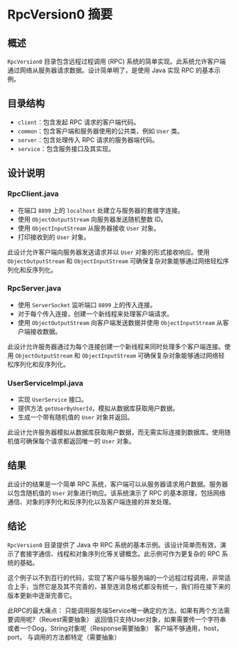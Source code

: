 # RpcVersion0 摘要

## 概述
`RpcVersion0` 目录包含远程过程调用 (RPC) 系统的简单实现。此系统允许客户端通过网络从服务器请求数据。设计简单明了，是使用 Java 实现 RPC 的基本示例。

## 目录结构
- `client`：包含发起 RPC 请求的客户端代码。
- `common`：包含客户端和服务器使用的公共类，例如 `User` 类。
- `server`：包含处理传入 RPC 请求的服务器端代码。
- `service`：包含服务接口及其实现。

## 设计说明

### RpcClient.java
- 在端口 `8899` 上的 `localhost` 处建立与服务器的套接字连接。
- 使用 `ObjectOutputStream` 向服务器发送随机整数 ID。
- 使用 `ObjectInputStream` 从服务器接收 `User` 对象。
- 打印接收到的 `User` 对象。

此设计允许客户端向服务器发送请求并以 `User` 对象的形式接收响应。使用 `ObjectOutputStream` 和 `ObjectInputStream` 可确保复杂对象能够通过网络轻松序列化和反序列化。

### RpcServer.java
- 使用 `ServerSocket` 监听端口 `8899` 上的传入连接。
- 对于每个传入连接，创建一个新线程来处理客户端请求。
- 使用 `ObjectOutputStream` 向客户端发送数据并使用 `ObjectInputStream` 从客户端接收数据。

此设计允许服务器通过为每个连接创建一个新线程来同时处理多个客户端连接。使用 `ObjectOutputStream` 和 `ObjectInputStream` 可确保复杂对象能够通过网络轻松序列化和反序列化。

### UserServiceImpl.java
- 实现 `UserService` 接口。
- 提供方法 `getUserByUserId`，模拟从数据库获取用户数据。
- 生成一个带有随机值的 `User` 对象并返回。

此设计允许服务器模拟从数据库获取用户数据，而无需实际连接到数据库。使用随机值可确保每个请求都返回唯一的 `User` 对象。

## 结果
此设计的结果是一个简单 RPC 系统，客户端可以从服务器请求用户数据。服务器以包含随机值的 `User` 对象进行响应。该系统演示了 RPC 的基本原理，包括网络通信、对象的序列化和反序列化以及客户端连接的并发处理。

## 结论
`RpcVersion0` 目录提供了 Java 中 RPC 系统的基本示例。该设计简单而有效，演示了套接字通信、线程和对象序列化等关键概念。此示例可作为更复杂的 RPC 系统的基础。

这个例子以不到百行的代码，实现了客户端与服务端的一个远程过程调用，非常适合上手，当然它是及其不完善的，甚至连消息格式都没有统一，我们将在接下来的版本更新中逐渐完善它。

此RPC的最大痛点：
只能调用服务端Service唯一确定的方法，如果有两个方法需要调用呢?（Reuest需要抽象）
返回值只支持User对象，如果需要传一个字符串或者一个Dog，String对象呢（Response需要抽象）
客户端不够通用，host，port， 与调用的方法都特定（需要抽象）

